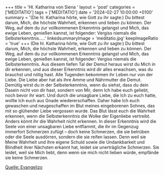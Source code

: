 +++
title = 'Hl. Katharina von Siena  '
layout = 'post'
categories = ['MEDITATIO']
tags = ['MEDITATIO']
date = '2024-02-27 10:00:00 +0100'
summary = '(Die hl. Katharina hörte, wie Gott zu ihr sagte:) Du bittest darum, Mich, die höchste Wahrheit, erkennen und lieben zu können. Der Weg, auf dem du zur vollkommenen Erkenntnis gelangst und Mich, das ewige Leben, genießen kannst, ist folgender: Vergiss niemals die Selbsterkenntnis.....'
linkedsummaryImage = 'meditatio.jpg'
keepImageRatio = 'true'
+++
(Die hl. Katharina hörte, wie Gott zu ihr sagte:) Du bittest darum, Mich, die höchste Wahrheit, erkennen und lieben zu können. Der Weg, auf dem du zur vollkommenen Erkenntnis gelangst und Mich, das ewige Leben, genießen kannst, ist folgender: Vergiss niemals die Selbsterkenntnis. Aus diesem tiefen Tal der Demut heraus wirst du Mich in dir erkennen, und aus dieser Erkenntnis wird dir alles erwachsen, was du brauchst und nötig hast.<!--more--> Alle Tugenden bekommen ihr Leben nur von der Liebe. Die Liebe aber hat als ihre Amme und Nährmutter die Demut. Demütig wirst du in der Selbsterkenntnis, wenn du siehst, dass du dein Dasein nicht von dir hast, sondern von Mir, denn Ich habe euch geliebt, noch bevor ihr wart. Und durch die unsagbare Liebe, die Ich zu euch hatte, wollte Ich euch aus Gnade wiedererschaffen. Daher habe Ich euch gewaschen und neugeschaffen im Blut meines eingeborenen Sohnes, das mit so glühender Liebe vergossen wurde.
Das Blut lässt euch die Wahrheit erkennen, wenn die Selbsterkenntnis die Wolke der Eigenliebe vertreibt. Anders könnt ihr die Wahrheit nicht erkennen. In dieser Erkenntnis wird die Seele von einer unsagbaren Liebe entflammt, die ihr im Gegenzug immerfort Schmerzen zufügt – doch keine Schmerzen, die sie betrüben oder die Seele ausdörren, sondern die sie reifen lassen. Denn weil sie Meine Wahrheit und ihre eigene Schuld sowie die Undankbarkeit und Blindheit ihrer Nächsten erkannt hat, leidet sie unerträgliche Schmerzen. Sie leidet, weil sie Mich liebt, denn wenn sie mich nicht lieben würde, empfände sie keine Schmerzen.


[Quelle: Evangelizo](https://evangeliumtagfuertag.org/DE/gospel)
